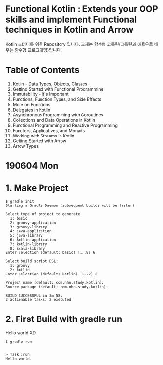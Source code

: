# Functional Kotlin : Extends your OOP skills and implement Functional techniques in Kotlin and Arrow
Kotlin 스터디를 위한 Repository 입니다. 교재는 함수형 코틀린(코틀린과 애로우로 배우는 함수형 프로그래밍)입니다.

# Table of Contents
1. Kotlin - Data Types, Objects, Classes
2. Getting Started with Functional Programming
3. Immutability - It's Important
4. Functions, Function Types, and Side Effects
5. More on Functions
6. Delegates in Kotlin
7. Asynchronous Programming with Coroutines
8. Collections and Data Operations in Kotlin
9. Functional Programming and Reactive Programming
10. Functors, Applicatives, and Monads
11. Working with Streams in Kotlin
12. Getting Started with Arrow
13. Arrow Types

# 190604 Mon
# 1. Make Project

```shell
$ gradle init
Starting a Gradle Daemon (subsequent builds will be faster)

Select type of project to generate:
  1: basic
  2: groovy-application
  3: groovy-library
  4: java-application
  5: java-library
  6: kotlin-application
  7: kotlin-library
  8: scala-library
Enter selection (default: basic) [1..8] 6

Select build script DSL:
  1: groovy
  2: kotlin
Enter selection (default: kotlin) [1..2] 2

Project name (default: com.nhn.study.kotlin): 
Source package (default: com.nhn.study.kotlin): 

BUILD SUCCESSFUL in 3m 58s
2 actionable tasks: 2 executed
```

# 2. First Build with gradle run

Hello world XD

```shell
$ gradle run


> Task :run
Hello world.
```
